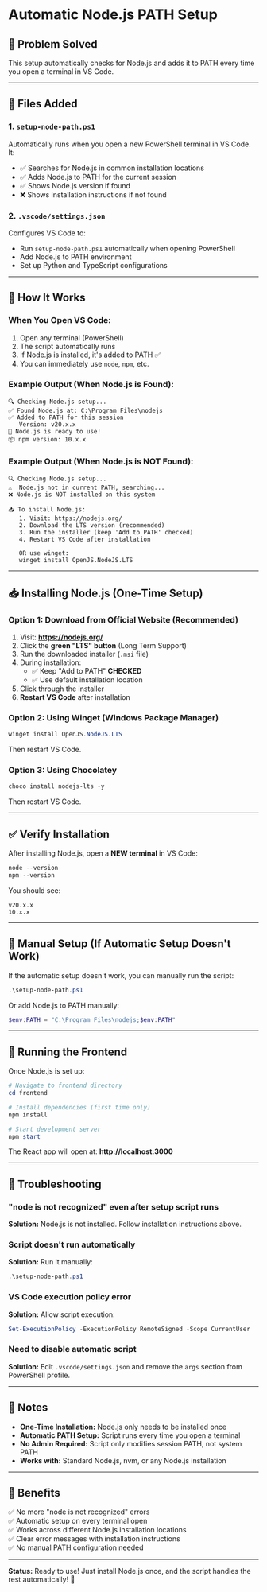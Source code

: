 # Automatic Node.js PATH Setup

## 🎯 Problem Solved
This setup automatically checks for Node.js and adds it to PATH every time you open a terminal in VS Code.

---

## 📁 Files Added

### 1. `setup-node-path.ps1`
Automatically runs when you open a new PowerShell terminal in VS Code. It:
- ✅ Searches for Node.js in common installation locations
- ✅ Adds Node.js to PATH for the current session
- ✅ Shows Node.js version if found
- ❌ Shows installation instructions if not found

### 2. `.vscode/settings.json`
Configures VS Code to:
- Run `setup-node-path.ps1` automatically when opening PowerShell
- Add Node.js to PATH environment
- Set up Python and TypeScript configurations

---

## 🚀 How It Works

### When You Open VS Code:
1. Open any terminal (PowerShell)
2. The script automatically runs
3. If Node.js is installed, it's added to PATH ✅
4. You can immediately use `node`, `npm`, etc.

### Example Output (When Node.js is Found):
```
🔍 Checking Node.js setup...
✅ Found Node.js at: C:\Program Files\nodejs
✅ Added to PATH for this session
   Version: v20.x.x
🚀 Node.js is ready to use!
📦 npm version: 10.x.x
```

### Example Output (When Node.js is NOT Found):
```
🔍 Checking Node.js setup...
⚠️  Node.js not in current PATH, searching...
❌ Node.js is NOT installed on this system

📥 To install Node.js:
   1. Visit: https://nodejs.org/
   2. Download the LTS version (recommended)
   3. Run the installer (keep 'Add to PATH' checked)
   4. Restart VS Code after installation

   OR use winget:
   winget install OpenJS.NodeJS.LTS
```

---

## 📥 Installing Node.js (One-Time Setup)

### Option 1: Download from Official Website (Recommended)
1. Visit: **https://nodejs.org/**
2. Click the **green "LTS" button** (Long Term Support)
3. Run the downloaded installer (`.msi` file)
4. During installation:
   - ✅ Keep "Add to PATH" **CHECKED**
   - ✅ Use default installation location
5. Click through the installer
6. **Restart VS Code** after installation

### Option 2: Using Winget (Windows Package Manager)
```powershell
winget install OpenJS.NodeJS.LTS
```
Then restart VS Code.

### Option 3: Using Chocolatey
```powershell
choco install nodejs-lts -y
```
Then restart VS Code.

---

## ✅ Verify Installation

After installing Node.js, open a **NEW terminal** in VS Code:

```powershell
node --version
npm --version
```

You should see:
```
v20.x.x
10.x.x
```

---

## 🔧 Manual Setup (If Automatic Setup Doesn't Work)

If the automatic setup doesn't work, you can manually run the script:

```powershell
.\setup-node-path.ps1
```

Or add Node.js to PATH manually:
```powershell
$env:PATH = "C:\Program Files\nodejs;$env:PATH"
```

---

## 🏃 Running the Frontend

Once Node.js is set up:

```powershell
# Navigate to frontend directory
cd frontend

# Install dependencies (first time only)
npm install

# Start development server
npm start
```

The React app will open at: **http://localhost:3000**

---

## 🐛 Troubleshooting

### "node is not recognized" even after setup script runs
**Solution:** Node.js is not installed. Follow installation instructions above.

### Script doesn't run automatically
**Solution:** Run it manually:
```powershell
.\setup-node-path.ps1
```

### VS Code execution policy error
**Solution:** Allow script execution:
```powershell
Set-ExecutionPolicy -ExecutionPolicy RemoteSigned -Scope CurrentUser
```

### Need to disable automatic script
**Solution:** Edit `.vscode/settings.json` and remove the `args` section from PowerShell profile.

---

## 📝 Notes

- **One-Time Installation:** Node.js only needs to be installed once
- **Automatic PATH Setup:** Script runs every time you open a terminal
- **No Admin Required:** Script only modifies session PATH, not system PATH
- **Works with:** Standard Node.js, nvm, or any Node.js installation

---

## 🎉 Benefits

✅ No more "node is not recognized" errors  
✅ Automatic setup on every terminal open  
✅ Works across different Node.js installation locations  
✅ Clear error messages with installation instructions  
✅ No manual PATH configuration needed  

---

**Status:** Ready to use! Just install Node.js once, and the script handles the rest automatically! 🚀
